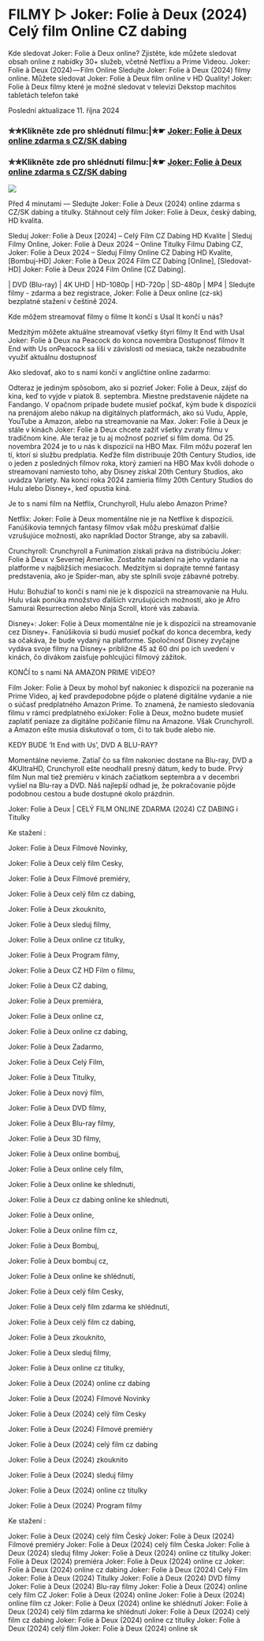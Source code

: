 # FILMY ▷ Joker: Folie à Deux (2024) Celý film Online CZ dabing

Kde sledovat Joker: Folie à Deux online? Zjistěte, kde můžete sledovat obsah online z nabídky 30+ služeb, včetně Netflixu a Prime Videou. Joker: Folie à Deux (2024) — Film Online Sledujte Joker: Folie à Deux (2024) filmy online. Můžete sledovat Joker: Folie à Deux film online v HD Quality! Joker: Folie à Deux filmy které je možné sledovat v televizi Dekstop machitos tabletách telefon také

Poslední aktualizace 11. října 2024

### ✮✮Klikněte zde pro shlédnutí filmu:|✮☛ [Joker: Folie à Deux online zdarma s CZ/SK dabing](https://cutt.ly/xeOTXm3X)

### ✮✮Klikněte zde pro shlédnutí filmu:|✮☛ [Joker: Folie à Deux online zdarma s CZ/SK dabing](https://cutt.ly/xeOTXm3X)

<p dir="auto"><a href="https://cutt.ly/xeOTXm3X" title="720p" rel="nofollow"><img src="https://i.imgur.com/jhNGoEt.gif" style="max-width: 100%;"></a></p>

Před 4 minutami — Sledujte Joker: Folie à Deux (2024) online zdarma s CZ/SK dabing a titulky. Stáhnout celý film Joker: Folie à Deux, český dabing, HD kvalita.

Sleduj Joker: Folie à Deux [2024] – Celý Film CZ Dabing HD Kvalite | Sleduj Filmy Online, Joker: Folie à Deux 2024 – Online Titulky Filmu Dabing CZ, Joker: Folie à Deux 2024 – Sleduj Filmy Online CZ Dabing HD Kvalite, [Bombuj-HD] Joker: Folie à Deux 2024 Film CZ Dabing [Online], [Sledovat-HD] Joker: Folie à Deux 2024 Film Online [CZ Dabing].

| DVD (Blu-ray) | 4K UHD | HD-1080p | HD-720p | SD-480p | MP4 | Sledujte filmy - zdarma a bez registrace, Joker: Folie à Deux online (cz-sk) bezplatné stažení v češtině 2024.

Kde môžem streamovať filmy o filme It končí s Usal It končí u nás?

Medzitým môžete aktuálne streamovať všetky štyri filmy It End with Usal Joker: Folie à Deux na Peacock do konca novembra Dostupnosť filmov It End with Us onPeacock sa líši v závislosti od mesiaca, takže nezabudnite využiť aktuálnu dostupnosť

Ako sledovať, ako to s nami končí v angličtine online zadarmo:

Odteraz je jediným spôsobom, ako si pozrieť Joker: Folie à Deux, zájsť do kina, keď to vyjde v piatok 8. septembra. Miestne predstavenie nájdete na Fandango. V opačnom prípade budete musieť počkať, kým bude k dispozícii na prenájom alebo nákup na digitálnych platformách, ako sú Vudu, Apple, YouTube a Amazon, alebo na streamovanie na Max. Joker: Folie à Deux je stále v kinách Joker: Folie à Deux chcete zažiť všetky zvraty filmu v tradičnom kine. Ale teraz je tu aj možnosť pozrieť si film doma. Od 25. novembra 2024 je to u nás k dispozícii na HBO Max. Film môžu pozerať len tí, ktorí si službu predplatia. Keďže film distribuuje 20th Century Studios, ide o jeden z posledných filmov roka, ktorý zamieri na HBO Max kvôli dohode o streamovaní namiesto toho, aby Disney získal 20th Century Studios, ako uvádza Variety. Na konci roka 2024 zamieria filmy 20th Century Studios do Hulu alebo Disney+, keď opustia kiná.

Je to s nami film na Netflix, Crunchyroll, Hulu alebo Amazon Prime?

Netflix: Joker: Folie à Deux momentálne nie je na Netflixe k dispozícii. Fanúšikovia temných fantasy filmov však môžu preskúmať ďalšie vzrušujúce možnosti, ako napríklad Doctor Strange, aby sa zabavili.

Crunchyroll: Crunchyroll a Funimation získali práva na distribúciu Joker: Folie à Deux v Severnej Amerike. Zostaňte naladení na jeho vydanie na platforme v najbližších mesiacoch. Medzitým si doprajte temné fantasy predstavenia, ako je Spider-man, aby ste splnili svoje zábavné potreby.

Hulu: Bohužiaľ to končí s nami nie je k dispozícii na streamovanie na Hulu. Hulu však ponúka množstvo ďalších vzrušujúcich možností, ako je Afro Samurai Resurrection alebo Ninja Scroll, ktoré vás zabavia.

Disney+: Joker: Folie à Deux momentálne nie je k dispozícii na streamovanie cez Disney+. Fanúšikovia si budú musieť počkať do konca decembra, kedy sa očakáva, že bude vydaný na platforme. Spoločnosť Disney zvyčajne vydáva svoje filmy na Disney+ približne 45 až 60 dní po ich uvedení v kinách, čo divákom zaisťuje pohlcujúci filmový zážitok.

KONČÍ to s nami NA AMAZON PRIME VIDEO?

Film Joker: Folie à Deux by mohol byť nakoniec k dispozícii na pozeranie na Prime Video, aj keď pravdepodobne pôjde o platené digitálne vydanie a nie o súčasť predplatného Amazon Prime. To znamená, že namiesto sledovania filmu v rámci predplatného exiJoker: Folie à Deux, možno budete musieť zaplatiť peniaze za digitálne požičanie filmu na Amazone. Však Crunchyroll. a Amazon ešte musia diskutovať o tom, či to tak bude alebo nie.

KEDY BUDE ‘It End with Us’, DVD A BLU-RAY?

Momentálne nevieme. Zatiaľ čo sa film nakoniec dostane na Blu-ray, DVD a 4KUltraHD, Crunchyroll ešte neodhalil presný dátum, kedy to bude. Prvý film Nun mal tiež premiéru v kinách začiatkom septembra a v decembri vyšiel na Blu-ray a DVD. Náš najlepší odhad je, že pokračovanie pôjde podobnou cestou a bude dostupné okolo prázdnin.

Joker: Folie à Deux | CELÝ FILM ONLINE ZDARMA (2024) CZ DABING i Titulky

Ke stažení :

Joker: Folie à Deux Filmové Novinky,

Joker: Folie à Deux celý film Cesky,

Joker: Folie à Deux Filmové premiéry,

Joker: Folie à Deux celý film cz dabing,

Joker: Folie à Deux zkouknito,

Joker: Folie à Deux sleduj filmy,

Joker: Folie à Deux online cz titulky,

Joker: Folie à Deux Program filmy,

Joker: Folie à Deux CZ HD Film o filmu,

Joker: Folie à Deux CZ dabing,

Joker: Folie à Deux premiéra,

Joker: Folie à Deux online cz,

Joker: Folie à Deux online cz dabing,

Joker: Folie à Deux Zadarmo,

Joker: Folie à Deux Celý Film,

Joker: Folie à Deux Titulky,

Joker: Folie à Deux nový film,

Joker: Folie à Deux DVD filmy,

Joker: Folie à Deux Blu-ray filmy,

Joker: Folie à Deux 3D filmy,

Joker: Folie à Deux online bombuj,

Joker: Folie à Deux online cely film,

Joker: Folie à Deux online ke shlednuti,

Joker: Folie à Deux cz dabing online ke shlednuti,

Joker: Folie à Deux online,

Joker: Folie à Deux online film cz,

Joker: Folie à Deux Bombuj,

Joker: Folie à Deux bombuj cz,

Joker: Folie à Deux online ke shlédnutí,

Joker: Folie à Deux celý film Cesky,

Joker: Folie à Deux celý film zdarma ke shlédnutí,

Joker: Folie à Deux celý film cz dabing,

Joker: Folie à Deux zkouknito,

Joker: Folie à Deux sleduj filmy,

Joker: Folie à Deux online cz titulky,

Joker: Folie à Deux (2024) online cz dabing

Joker: Folie à Deux (2024) Filmové Novinky

Joker: Folie à Deux (2024) celý film Cesky

Joker: Folie à Deux (2024) Filmové premiéry

Joker: Folie à Deux (2024) celý film cz dabing

Joker: Folie à Deux (2024) zkouknito

Joker: Folie à Deux (2024) sleduj filmy

Joker: Folie à Deux (2024) online cz titulky

Joker: Folie à Deux (2024) Program filmy

Ke stažení :

Joker: Folie à Deux (2024) celý film Český Joker: Folie à Deux (2024) Filmové premiéry Joker: Folie à Deux (2024) celý film Česka Joker: Folie à Deux (2024) sleduj filmy Joker: Folie à Deux (2024) online cz titulky Joker: Folie à Deux (2024) premiéra Joker: Folie à Deux (2024) online cz Joker: Folie à Deux (2024) online cz dabing Joker: Folie à Deux (2024) Celý Film Joker: Folie à Deux (2024) Titulky Joker: Folie à Deux (2024) DVD filmy Joker: Folie à Deux (2024) Blu-ray filmy Joker: Folie à Deux (2024) online cely film CZ Joker: Folie à Deux (2024) online Joker: Folie à Deux (2024) online film cz Joker: Folie à Deux (2024) online ke shlédnutí Joker: Folie à Deux (2024) celý film zdarma ke shlédnutí Joker: Folie à Deux (2024) celý film cz dabing Joker: Folie à Deux (2024) online cz titulky Joker: Folie à Deux (2024) celý film Joker: Folie à Deux (2024) online sk
